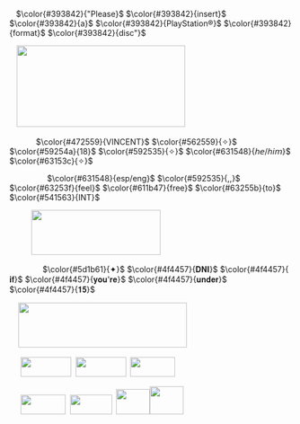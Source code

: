 ‎ ‎ ‎ $\color{#393842}{"Please}$ $\color{#393842}{insert}$  $\color{#393842}{a}$  $\color{#393842}{PlayStation®}$  $\color{#393842}{format}$  $\color{#393842}{disc"}$

ㅤ<img src="https://external-preview.redd.it/aEl0knHwivCjMMrMLVRKopxJjkuCvQunDLpE30kFDU0.gif?auto=webp&s=ba36eb0b5a3e764b2cad5f301edbd11d629a6558" width="300" height="145"/>

‎
‎‎ ‎ ‎ ‎ ‎‎ ‎ ‎ ‎ ‎ ‎  ‎  $\color{#472559}{VINCENT}$ 
$\color{#562559}{✧}$ 
$\color{#59254a}{18}$ 
$\color{#592535}{✧}$
$\color{#631548}{𝘩𝘦/𝘩𝘪𝘮}$
$\color{#63153c}{✧}$

‎ ‎ ‎ ‎ ‎‎ ‎ ‎ ‎ ‎ ‎‎ ‎ ‎ ‎ ‎ ‎  ‎  ‎ $\color{#631548}{esp/eng}$ $\color{#592535}{,,}$ 
‎‎
‎‎
$\color{#63253f}{feel}$ 
$\color{#611b47}{free}$
$\color{#63255b}{to}$ 
$\color{#541563}{INT}$

‎ ‎ ‎ ‎‎ ‎ ‎  ‎‎ ‎ ‎ ‎ <img src="https://camo.githubusercontent.com/136dc6055224a02b56513f64ed67d556184874736a54435f0558257a9794ba1e/68747470733a2f2f7777772e616e61697467616d65732e636f6d2f77702d636f6e74656e742f75706c6f6164732f323032342f30322f6666372d6d6f6e6f672d616c62672d706f72742e706e67" width="230" height="80"/>  

‎‎
‎ ‎ ‎ ‎ ‎ ‎ ‎ ‎ ‎ ‎‎ ‎ ‎ ‎  ‎  $\color{#5d1b61}{✦}$‎ 
$\color{#4f4457}{𝐃𝐍𝐈}$
$\color{#4f4457}{ 𝐢𝐟}$
$\color{#4f4457}{𝐲𝐨𝐮'𝐫𝐞}$ 
$\color{#4f4457}{𝐮𝐧𝐝𝐞𝐫}$ 
$\color{#4f4457}{𝟏𝟓}$


‎ ‎ ‎ ‎ <img src="https://github.com/user-attachments/assets/6f5feedd-4bca-465f-afed-57eca456f2b6" width="300" height="80"/>‎‎

‎ ‎ ‎ ‎ ‎ ‎<img src="https://camo.githubusercontent.com/b198a7750cdc0c1e21d116fb80a83e8ec6f610d43938b558fa1d23028e438147/68747470733a2f2f7374617469632e77696b69612e6e6f636f6f6b69652e6e65742f657366696e616c66616e746173792f696d616765732f302f30612f4c6f676f5f46696e616c5f46616e746173795f736167612e706e672f7265766973696f6e2f6c61746573743f63623d3230313830343031303433353431" width="90" height="35"/>‎‎ ‎  ‎ <img src="https://camo.githubusercontent.com/5d521e0cf56366e05034a923c46bd2f759353efd2552b75ac29a1694a83cffe1/68747470733a2f2f75706c6f61642e77696b696d656469612e6f72672f77696b6970656469612f636f6d6d6f6e732f322f32322f5265645f446561645f526564656d7074696f6e5f325f4c6f676f2e706e67" width="90" height="35"/>‎ ‎‎ ‎  <img src="https://camo.githubusercontent.com/f82aafe0f22735003dfbe52b5536245a72fa76d5513c51e23104d346a1228f9f/68747470733a2f2f7374617469632e77696b69612e6e6f636f6f6b69652e6e65742f6d756461652f696d616765732f382f38322f44616e67616e726f6e70615472696767657248617070794861766f634c6f676f2e706e672f7265766973696f6e2f6c61746573743f63623d3230313930393235303232373435" width="80" height="35"/>


‎ ‎ ‎ ‎ ‎ <img src="https://camo.githubusercontent.com/0dee1bc4db95da3f4e9649f2fdc15bec4d420750bb881078b80be50281a773e3/68747470733a2f2f75706c6f61642e77696b696d656469612e6f72672f77696b6970656469612f66722f652f65642f4b696e67646f6d5f4865617274735f4c6f676f2e706e67" width="80" height="35"/>‎ ‎ ‎ <img src="https://upload.wikimedia.org/wikipedia/commons/f/fd/Detroit-become-human-logo.png" width="75" height="35"/>‎ ‎ ‎ ‎ <img src="https://camo.githubusercontent.com/868d5525becd3bdffef32431ce00482cab58bff6337615dc89246d92443d7877/68747470733a2f2f692e67696665722e636f6d2f6f726967696e2f63352f63356339313130353637303736306339313432333866343439653134343132325f773230302e676966" width="60" height="45"/>‎<img src="https://camo.githubusercontent.com/578ea6afd62cefed81c828677d3642a2b378ae9424e62447cb6127835737a622/68747470733a2f2f696d616765732d6578742d312e646973636f72646170702e6e65742f65787465726e616c2f574144357471674f372d5148314a57325f66712d5a55317a6f69655336366c7750656331736256535857302f68747470732f692e67696665722e636f6d2f5a4e65612e676966" width="60" height="50"/>   


<!--
**SEPHlR0TH/SEPHlR0TH** is a ✨ _special_ ✨ repository because its `README.md` (this file) appears on your GitHub profile.


